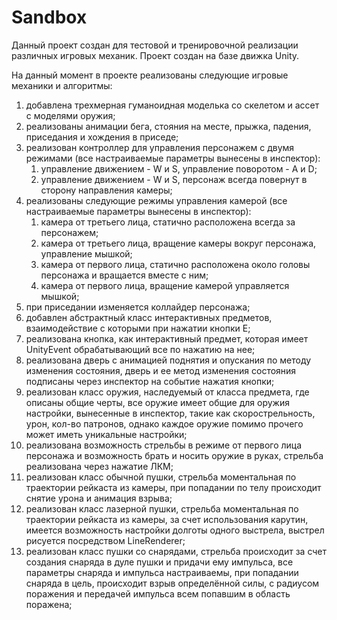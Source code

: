 # Sandbox
 
Данный проект создан для тестовой и тренировочной реализации различных игровых механик. Проект создан на базе движка Unity.

На данный момент в проекте реализованы следующие игровые механики и алгоритмы:
1. добавлена трехмерная гуманоидная моделька со скелетом и ассет с моделями оружия;
2. реализованы анимации бега, стояния на месте, прыжка, падения, приседания и хождения в приседе;
3. реализован контроллер для управления персонажем с двумя режимами (все настраиваемые параметры вынесены в инспектор): 
     1) управление движением - W и S, управление поворотом - A и D;
     2) управление движением - W и S, персонаж всегда повернут в сторону направления камеры;
4. реализованы следующие режимы управления камерой (все настраиваемые параметры вынесены в инспектор):
     1) камера от третьего лица, статично расположена всегда за персонажем;
     2) камера от третьего лица, вращение камеры вокруг персонажа, управление мышкой;
     3) камера от первого лица, статично расположена около головы персонажа и вращается вместе с ним;
     4) камера от первого лица, вращение камерой управляется мышкой;
5. при приседании изменяется коллайдер персонажа;
6. добавлен абстрактный класс интерактивных предметов, взаимодействие с которыми при нажатии кнопки Е;
7. реализована кнопка, как интерактивный предмет, которая имеет UnityEvent обрабатывающий все по нажатию на нее;
8. реализована дверь с анимацией поднятия и опускания по методу изменения состояния, дверь и ее метод изменения состояния подписаны через инспектор на событие нажатия кнопки;
9. реализован класс оружия, наследуемый от класса предмета, где описаны общие черты, все оружие имеет общие для оружия настройки, вынесенные в инспектор, такие как скорострельность, урон, кол-во патронов, однако каждое оружие помимо прочего может иметь уникальные настройки;
10. реализована возможность стрельбы в режиме от первого лица персонажа и возможность брать и носить оружие в руках, стрельба реализована через нажатие ЛКМ;
11. реализован класс обычной пушки, стрельба моментальная по траектории рейкаста из камеры, при попадании по телу происходит снятие урона и анимация взрыва;
12. реализован класс лазерной пушки, стрельба моментальная по траектории рейкаста из камеры, за счет использования карутин, имеется возможность настройки долготы одного выстрела, выстрел рисуется посредством LineRenderer;
13. реализован класс пушки со снарядами, стрельба происходит за счет создания снаряда в дуле пушки и придачи ему импульса, все параметры снаряда и импульса настраиваемы, при попадании снаряда в цель, происходит взрыв определённой силы, с радиусом поражения и передачей импульса всем попавшим в область поражена;
